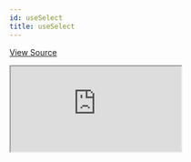 ```yaml
---
id: useSelect
title: useSelect
---
```


[View Source](https://github.com/pankod/refine/tree/master/examples/field/useSelect)

<iframe src="https://codesandbox.io/embed/refine-use-select-example-xx9h5?autoresize=1&fontsize=14&theme=dark&view=preview"
    style={{width: "100%", height:"80vh", border: "0px", borderRadius: "8px", overflow:"hidden"}}
    title="refine-use-select-example"
    allow="accelerometer; ambient-light-sensor; camera; encrypted-media; geolocation; gyroscope; hid; microphone; midi; payment; usb; vr; xr-spatial-tracking"
    sandbox="allow-forms allow-modals allow-popups allow-presentation allow-same-origin allow-scripts"
></iframe>